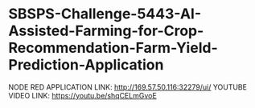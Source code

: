 # SBSPS-Challenge-5443-AI-Assisted-Farming-for-Crop-Recommendation-Farm-Yield-Prediction-Application
NODE RED APPLICATION LINK: http://169.57.50.116:32279/ui/
YOUTUBE VIDEO LINK: https://youtu.be/shqCELmGvoE


